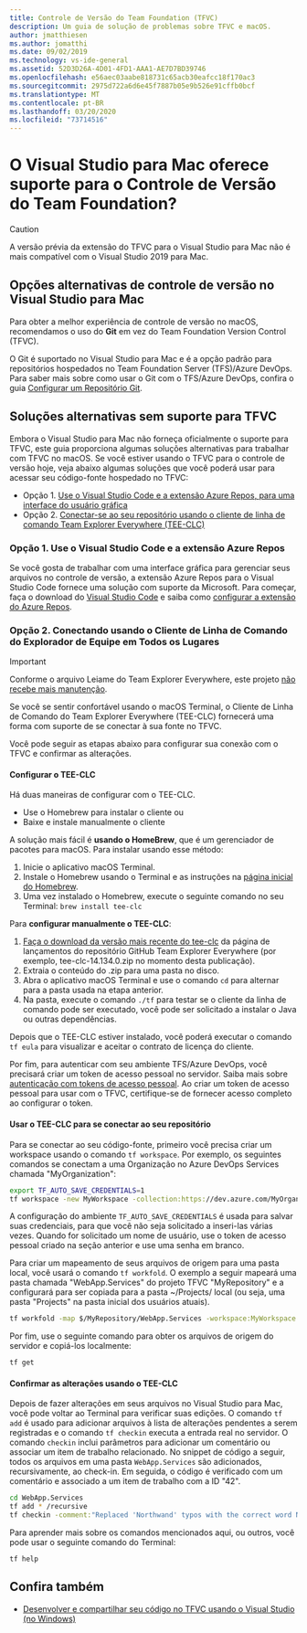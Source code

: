 ```yaml
---
title: Controle de Versão do Team Foundation (TFVC)
description: Um guia de solução de problemas sobre TFVC e macOS.
author: jmatthiesen
ms.author: jomatthi
ms.date: 09/02/2019
ms.technology: vs-ide-general
ms.assetid: 52D3D26A-4D01-4FD1-AAA1-AE7D7BD39746
ms.openlocfilehash: e56aec03aabe818731c65acb30eafcc18f170ac3
ms.sourcegitcommit: 2975d722a6d6e45f7887b05e9b526e91cffb0bcf
ms.translationtype: MT
ms.contentlocale: pt-BR
ms.lasthandoff: 03/20/2020
ms.locfileid: "73714516"
---
```

# <a name="does-visual-studio-for-mac-support-team-foundation-version-control"></a>O Visual Studio para Mac oferece suporte para o Controle de Versão do Team Foundation?

> [!CAUTION]
> A versão prévia da extensão do TFVC para o Visual Studio para Mac não é mais compatível com o Visual Studio 2019 para Mac.


## <a name="alternative-version-control-options-in-visual-studio-for-mac"></a>Opções alternativas de controle de versão no Visual Studio para Mac

Para obter a melhor experiência de controle de versão no macOS, recomendamos o uso do **Git** em vez do Team Foundation Version Control (TFVC). 

O Git é suportado no Visual Studio para Mac e é a opção padrão para repositórios hospedados no Team Foundation Server (TFS)/Azure DevOps. Para saber mais sobre como usar o Git com o TFS/Azure DevOps, confira o guia [Configurar um Repositório Git](/visualstudio/mac/set-up-git-repository).

## <a name="unsupported-workarounds-for-tfvc"></a>Soluções alternativas sem suporte para TFVC

Embora o Visual Studio para Mac não forneça oficialmente o suporte para TFVC, este guia proporciona algumas soluções alternativas para trabalhar com TFVC no macOS. Se você estiver usando o TFVC para o controle de versão hoje, veja abaixo algumas soluções que você poderá usar para acessar seu código-fonte hospedado no TFVC:

* Opção 1. [Use o Visual Studio Code e a extensão Azure Repos, para uma interface do usuário gráfica](#use-visual-studio-code-and-the-azure-repos-extension)
* Opção 2. [Conectar-se ao seu repositório usando o cliente de linha de comando Team Explorer Everywhere (TEE-CLC)](#connecting-using-the-team-explorer-everywhere-command-line-client)

### <a name="option-1--use-visual-studio-code-and-the-azure-repos-extension"></a>Opção 1. <a id="use-visual-studio-code-and-the-azure-repos-extension"></a>Use o Visual Studio Code e a extensão Azure Repos

Se você gosta de trabalhar com uma interface gráfica para gerenciar seus arquivos no controle de versão, a extensão Azure Repos para o Visual Studio Code fornece uma solução com suporte da Microsoft. Para começar, faça o download do [Visual Studio Code](https://code.visualstudio.com) e saiba como [configurar a extensão do Azure Repos](https://marketplace.visualstudio.com/items?itemName=ms-vsts.team).

### <a name="option-2--connecting-using-the-team-explorer-everywhere-command-line-client"></a>Opção 2. <a id="connecting-using-the-team-explorer-everywhere-command-line-client"></a>Conectando usando o Cliente de Linha de Comando do Explorador de Equipe em Todos os Lugares

> [!IMPORTANT]
> Conforme o arquivo Leiame do Team Explorer Everywhere, este projeto [não recebe mais manutenção](https://github.com/microsoft/team-explorer-everywhere).

Se você se sentir confortável usando o macOS Terminal, o Cliente de Linha de Comando do Team Explorer Everywhere (TEE-CLC) fornecerá uma forma com suporte de se conectar à sua fonte no TFVC.

Você pode seguir as etapas abaixo para configurar sua conexão com o TFVC e confirmar as alterações.

#### <a name="setting-up-the-tee-clc"></a>Configurar o TEE-CLC

Há duas maneiras de configurar com o TEE-CLC.

* Use o Homebrew para instalar o cliente ou
* Baixe e instale manualmente o cliente

A solução mais fácil é **usando o HomeBrew**, que é um gerenciador de pacotes para macOS. Para instalar usando esse método:

1. Inicie o aplicativo macOS Terminal.
1. Instale o Homebrew usando o Terminal e as instruções na [página inicial do Homebrew](https://brew.sh/).
1. Uma vez instalado o Homebrew, execute o seguinte comando no seu Terminal: `brew install tee-clc`

Para **configurar manualmente o TEE-CLC**:

1. [Faça o download da versão mais recente do tee-clc](https://github.com/Microsoft/team-explorer-everywhere/releases) da página de lançamentos do repositório GitHub Team Explorer Everywhere (por exemplo, tee-clc-14.134.0.zip no momento desta publicação).
1. Extraia o conteúdo do .zip para uma pasta no disco.
1. Abra o aplicativo macOS Terminal e use o comando `cd` para alternar para a pasta usada na etapa anterior.
1. Na pasta, execute o comando `./tf` para testar se o cliente da linha de comando pode ser executado, você pode ser solicitado a instalar o Java ou outras dependências.

Depois que o TEE-CLC estiver instalado, você poderá executar o comando `tf eula` para visualizar e aceitar o contrato de licença do cliente.

Por fim, para autenticar com seu ambiente TFS/Azure DevOps, você precisará criar um token de acesso pessoal no servidor. Saiba mais sobre [autenticação com tokens de acesso pessoal](/azure/devops/integrate/get-started/authentication/pats?view=azure-devops). Ao criar um token de acesso pessoal para usar com o TFVC, certifique-se de fornecer acesso completo ao configurar o token.

#### <a name="using-the-tee-clc-to-connect-to-your-repo"></a>Usar o TEE-CLC para se conectar ao seu repositório

Para se conectar ao seu código-fonte, primeiro você precisa criar um workspace usando o comando `tf workspace`. Por exemplo, os seguintes comandos se conectam a uma Organização no Azure DevOps Services chamada "MyOrganization": 

```bash
export TF_AUTO_SAVE_CREDENTIALS=1
tf workspace -new MyWorkspace -collection:https://dev.azure.com/MyOrganization
```

A configuração do ambiente `TF_AUTO_SAVE_CREDENTIALS` é usada para salvar suas credenciais, para que você não seja solicitado a inseri-las várias vezes. Quando for solicitado um nome de usuário, use o token de acesso pessoal criado na seção anterior e use uma senha em branco.

Para criar um mapeamento de seus arquivos de origem para uma pasta local, você usará o comando `tf workfold`. O exemplo a seguir mapeará uma pasta chamada "WebApp.Services" do projeto TFVC "MyRepository" e a configurará para ser copiada para a pasta ~/Projects/ local (ou seja, uma pasta "Projects" na pasta inicial dos usuários atuais).

```bash
tf workfold -map $/MyRepository/WebApp.Services -workspace:MyWorkspace ~/Projects/
```

Por fim, use o seguinte comando para obter os arquivos de origem do servidor e copiá-los localmente:

```bash
tf get
```

#### <a name="committing-changes-using-the-tee-clc"></a>Confirmar as alterações usando o TEE-CLC

Depois de fazer alterações em seus arquivos no Visual Studio para Mac, você pode voltar ao Terminal para verificar suas edições. O comando `tf add` é usado para adicionar arquivos à lista de alterações pendentes a serem registradas e o comando `tf checkin` executa a entrada real no servidor. O comando `checkin` inclui parâmetros para adicionar um comentário ou associar um item de trabalho relacionado. No snippet de código a seguir, todos os arquivos em uma pasta `WebApp.Services` são adicionados, recursivamente, ao check-in. Em seguida, o código é verificado com um comentário e associado a um item de trabalho com a ID "42".

```bash
cd WebApp.Services
tf add * /recursive
tf checkin -comment:"Replaced 'Northwand' typos with the correct word Northwind" -associate:42
```

Para aprender mais sobre os comandos mencionados aqui, ou outros, você pode usar o seguinte comando do Terminal:

`tf help`

## <a name="see-also"></a>Confira também

- [Desenvolver e compartilhar seu código no TFVC usando o Visual Studio (no Windows)](/azure/devops/repos/tfvc/share-your-code-in-tfvc-vs)